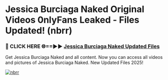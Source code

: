 # Jessica Burciaga Naked Original Videos 0nlyFans Leaked - Files Updated! (nbrr)

<h3>🔴 CLICK HERE 🌐==►► <a href="https://tinyurl.com/yckcrads" rel="nofollow">Jessica Burciaga Naked Updated Files</a></h3>

Get Jessica Burciaga Naked and all content. Now you can access all videos and pictures of Jessica Burciaga Naked. New Updated Files 2025!

[![nbrr](https://i.imgur.com/hpKpOFt.gif)](https://tinyurl.com/yckcrads)
